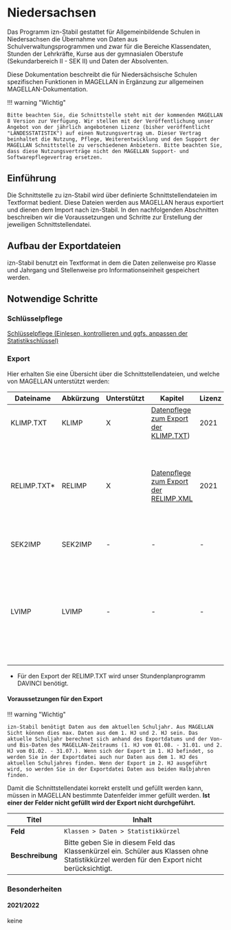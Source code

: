 # Niedersachsen

Das Programm izn-Stabil gestattet für Allgemeinbildende Schulen in Niedersachsen die Übernahme von Daten aus Schulverwaltungsprogrammen und zwar für die Bereiche Klassendaten, Stunden der Lehrkräfte, Kurse aus der gymnasialen Oberstufe (Sekundarbereich II - SEK II) und Daten der Absolventen.

Diese Dokumentation beschreibt die für Niedersächsische Schulen spezifischen Funktionen in MAGELLAN in Ergänzung zur allgemeinen MAGELLAN-Dokumentation.

!!! warning "Wichtig"

    Bitte beachten Sie, die Schnittstelle steht mit der kommenden MAGELLAN 8 Version zur Verfügung. Wir stellen mit der Veröffentlichung unser Angebot von der jährlich angebotenen Lizenz (bisher veröffentlicht "LANDESSTATISTIK") auf einen Nutzungsvertrag um. Dieser Vertrag beinhaltet die Nutzung, Pflege, Weiterentwicklung und den Support der MAGELLAN Schnittstelle zu verschiedenen Anbietern. Bitte beachten Sie, dass diese Nutzungsverträge nicht den MAGELLAN Support- und Softwarepflegevertrag ersetzen. 

## Einführung

Die Schnittstelle zu izn-Stabil wird über definierte Schnittstellendateien im Textformat bedient. Diese Dateien werden aus MAGELLAN heraus exportiert und dienen dem Import nach izn-Stabil. In den nachfolgenden Abschnitten beschreiben wir die Voraussetzungen und Schritte zur Erstellung der jeweiligen Schnittstellendatei.

## Aufbau der Exportdateien

izn-Stabil benutzt ein Textformat in dem die Daten zeilenweise pro Klasse und Jahrgang und Stellenweise pro Informationseinheit gespeichert werden.

## Notwendige Schritte

### Schlüsselpflege

[Schlüsselpflege (Einlesen, kontrollieren und ggfs. anpassen der Statistikschlüssel)](https://doc.ls.stueber.de/schluesselverzeichnisse/)

### Export

Hier erhalten Sie eine Übersicht über die Schnittstellendateien, und welche von MAGELLAN unterstützt werden:

Dateiname   | Abkürzung | Unterstützt | Kapitel                                                | Lizenz | Inhalt
----------- | --------- | ----------- | ------------------------------------------------------ | ------ | ------
KLIMP.TXT   | KLIMP     | X           | [Datenpflege zum Export der KLIMP.TXT](https://doc.ls.stueber.de/niedersachsen/klimp/))   | 2021   | Daten der Klassen
RELIMP.TXT* | RELIMP    | X           | [Datenpflege zum Export der RELIMP.XML](https://doc.ls.stueber.de/niedersachsen/relimp/) | 2021   | Religionsunterricht (Lerngruppen und Stunden), Informationen über die eingerichteten Lerngruppen und die erteilten Stunden Religionsunterricht bzw. Unterricht Werte und Normen
SEK2IMP     | SEK2IMP   | -           | -                                                      | -      | Daten der gymnasialen Oberstufe
LVIMP       | LVIMP     | -           | -                                                      | -      | Informationen über die Unterrichtseinsätze der Lehrkräfte. Die Erfahrungen der Schulen bei den letzten Erhebungen haben gezeigt, dass es günstiger ist, das Lehrkräfteverzeichnis vollständig in izn-Stabil zu bearbeiten.

* Für den Export der RELIMP.TXT wird unser Stundenplanprogramm DAVINCI benötigt.

#### Voraussetzungen für den Export

!!! warning "Wichtig"

    izn-Stabil benötigt Daten aus dem aktuellen Schuljahr. Aus MAGELLAN Sicht können dies max. Daten aus dem 1. HJ und 2. HJ sein. Das aktuelle Schuljahr berechnet sich anhand des Exportdatums und der Von- und Bis-Daten des MAGELLAN-Zeitraums (1. HJ vom 01.08. - 31.01. und 2. HJ vom 01.02. - 31.07.). Wenn sich der Export im 1. HJ befindet, so werden Sie in der Exportdatei auch nur Daten aus dem 1. HJ des aktuellen Schuljahres finden. Wenn der Export im 2. HJ ausgeführt wird, so werden Sie in der Exportdatei Daten aus beiden Halbjahren finden.

Damit die Schnittstellendatei korrekt erstellt und gefüllt werden kann, müssen in MAGELLAN bestimmte Datenfelder immer gefüllt werden. **Ist einer der Felder nicht gefüllt wird der Export nicht durchgeführt.**

Titel            | Inhalt
---------------- | ------
**Feld**         | ``Klassen > Daten > Statistikkürzel``
**Beschreibung** | Bitte geben Sie in diesem Feld das Klassenkürzel ein. Schüler aus Klassen ohne Statistikkürzel werden für den Export nicht berücksichtigt.

### Besonderheiten

#### 2021/2022

keine
